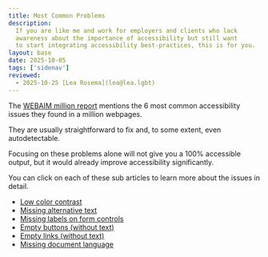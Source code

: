 ```yaml
---
title: Most Common Problems
description: 
  If you are like me and work for employers and clients who lack 
  awareness about the importance of accessibility but still want 
  to start integrating accessibility best-practices, this is for you.
layout: base
date: 2025-10-05
tags: ['sidenav']
reviewed:
  - 2025-10-25 [Lea Rosema](lea@lea.lgbt)
---
```

The [WEBAIM million report](https://webaim.org/projects/million/) mentions
the 6 most common accessibility issues they found in a million webpages.

They are usually straightforward to fix and, to some extent, even autodetectable.

Focusing on these problems alone will not give you a 100% accessible output,
but it would already improve accessibility significantly.

You can click on each of these sub articles to learn more about the issues
in detail.

- [Low color contrast](./low-color-contrast/)
- [Missing alternative text](./missing-alt-text/)
- [Missing labels on form controls](./missing-labels/)
- [Empty buttons (without text)](./empty-buttons/)
- [Empty links (without text)](./empty-links/)
- [Missing document language](./missing-document-language/)
